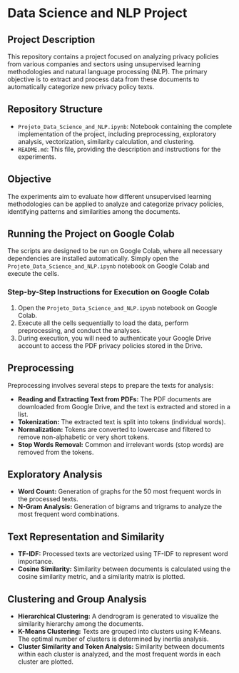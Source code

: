 # Data Science and NLP Project 

## Project Description
This repository contains a project focused on analyzing privacy policies from various companies and sectors using unsupervised learning methodologies and natural language processing (NLP). The primary objective is to extract and process data from these documents to automatically categorize new privacy policy texts.

## Repository Structure
- `Projeto_Data_Science_and_NLP.ipynb`: Notebook containing the complete implementation of the project, including preprocessing, exploratory analysis, vectorization, similarity calculation, and clustering.
- `README.md`: This file, providing the description and instructions for the experiments.

## Objective
The experiments aim to evaluate how different unsupervised learning methodologies can be applied to analyze and categorize privacy policies, identifying patterns and similarities among the documents.

## Running the Project on Google Colab
The scripts are designed to be run on Google Colab, where all necessary dependencies are installed automatically. Simply open the `Projeto_Data_Science_and_NLP.ipynb` notebook on Google Colab and execute the cells.

### Step-by-Step Instructions for Execution on Google Colab
1. Open the `Projeto_Data_Science_and_NLP.ipynb` notebook on Google Colab.
2. Execute all the cells sequentially to load the data, perform preprocessing, and conduct the analyses.
3. During execution, you will need to authenticate your Google Drive account to access the PDF privacy policies stored in the Drive.

## Preprocessing
Preprocessing involves several steps to prepare the texts for analysis:
- **Reading and Extracting Text from PDFs:** The PDF documents are downloaded from Google Drive, and the text is extracted and stored in a list.
- **Tokenization:** The extracted text is split into tokens (individual words).
- **Normalization:** Tokens are converted to lowercase and filtered to remove non-alphabetic or very short tokens.
- **Stop Words Removal:** Common and irrelevant words (stop words) are removed from the tokens.

## Exploratory Analysis
- **Word Count:** Generation of graphs for the 50 most frequent words in the processed texts.
- **N-Gram Analysis:** Generation of bigrams and trigrams to analyze the most frequent word combinations.

## Text Representation and Similarity
- **TF-IDF:** Processed texts are vectorized using TF-IDF to represent word importance.
- **Cosine Similarity:** Similarity between documents is calculated using the cosine similarity metric, and a similarity matrix is plotted.

## Clustering and Group Analysis
- **Hierarchical Clustering:** A dendrogram is generated to visualize the similarity hierarchy among the documents.
- **K-Means Clustering:** Texts are grouped into clusters using K-Means. The optimal number of clusters is determined by inertia analysis.
- **Cluster Similarity and Token Analysis:** Similarity between documents within each cluster is analyzed, and the most frequent words in each cluster are plotted.

